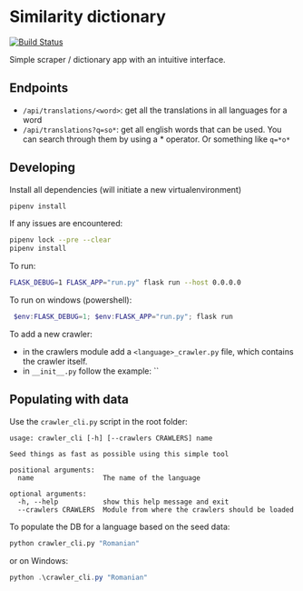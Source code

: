 # Similarity dictionary

[![Build Status](https://travis-ci.org/saibot94/sim-dictionary.svg?branch=master)](https://travis-ci.org/saibot94/sim-dictionary)

Simple scraper / dictionary app with an intuitive interface.

## Endpoints

- `/api/translations/<word>`: get all the translations in all languages for a word
- `/api/translations?q=so*`: get all english words that can be used. You can search through them by using a * operator. Or something like `q=*o*`

## Developing

Install all dependencies (will initiate a new virtualenvironment)

```bash
pipenv install
```

If any issues are encountered:

```bash
pipenv lock --pre --clear
pipenv install
```

To run:

```bash
FLASK_DEBUG=1 FLASK_APP="run.py" flask run --host 0.0.0.0
```

To run on windows (powershell):

```powershell
 $env:FLASK_DEBUG=1; $env:FLASK_APP="run.py"; flask run
 ```

To add a new crawler:

- in the crawlers module add a `<language>_crawler.py` file, which contains the crawler itself. 
- in `__init__.py` follow the example: ``

## Populating with data

Use the `crawler_cli.py` script in the root folder:

```text
usage: crawler_cli [-h] [--crawlers CRAWLERS] name

Seed things as fast as possible using this simple tool

positional arguments:
  name                 The name of the language

optional arguments:
  -h, --help           show this help message and exit
  --crawlers CRAWLERS  Module from where the crawlers should be loaded
```

To populate the DB for a language based on the seed data:

```bash
python crawler_cli.py "Romanian"
```

or on Windows: 

```powershell
python .\crawler_cli.py "Romanian"
```
